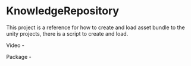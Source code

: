 # KnowledgeRepository 

This project is a reference for how to create and load asset bundle to the unity projects, there is a script to create and load.

Video - 

Package - 



